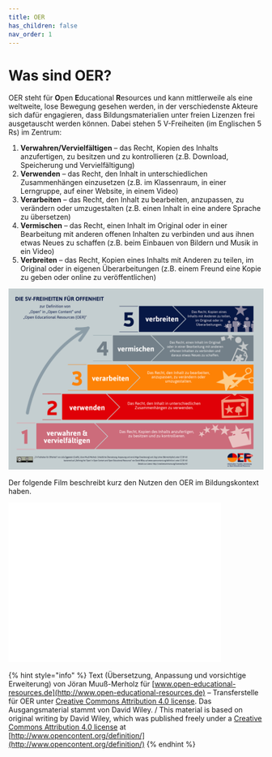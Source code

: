 ```yaml
---
title: OER
has_children: false
nav_order: 1
---
```


# Was sind OER?

OER steht für **O**pen **E**ducational **R**esources und kann mittlerweile als eine weltweite, lose Bewegung gesehen werden, in der verschiedenste Akteure sich dafür engagieren, dass Bildungsmaterialien unter freien Lizenzen frei ausgetauscht werden können. Dabei stehen 5 V-Freiheiten \(im Englischen 5 Rs\) im Zentrum:

1. **Verwahren/Vervielfältigen** – das Recht, Kopien des Inhalts anzufertigen, zu besitzen und zu kontrollieren \(z.B. Download, Speicherung und Vervielfältigung\)
2. **Verwenden** – das Recht, den Inhalt in unterschiedlichen Zusammenhängen einzusetzen \(z.B. im Klassenraum, in einer Lerngruppe, auf einer Website, in einem Video\)
3. **Verarbeiten** – das Recht, den Inhalt zu bearbeiten, anzupassen, zu verändern oder umzugestalten \(z.B. einen Inhalt in eine andere Sprache zu übersetzen\)
4. **Vermischen** – das Recht, einen Inhalt im Original oder in einer Bearbeitung mit anderen offenen Inhalten zu verbinden und aus ihnen etwas Neues zu schaffen \(z.B. beim Einbauen von Bildern und Musik in ein Video\)
5. **Verbreiten** – das Recht, Kopien eines Inhalts mit Anderen zu teilen, im Original oder in eigenen Überarbeitungen \(z.B. einem Freund eine Kopie zu geben oder online zu veröffentlichen\)

![Infografik zu den 5V-Freiheiten](./.assets/20180111infografik_5v.png)

Der folgende Film beschreibt kurz den Nutzen den OER im Bildungskontext haben.

<iframe width="420" height="315" src="//www.youtube.com/embed/1WnZD7E8FKY" frameborder="0" allowfullscreen="allowfullscreen">&nbsp;</iframe>


{% hint style="info" %}
Text \(Übersetzung, Anpassung und vorsichtige Erweiterung\) von Jöran Muuß-Merholz für [www.open-educational-resources.de](http://www.open-educational-resources.de) – Transferstelle für OER unter [Creative Commons Attribution 4.0 license](https://creativecommons.org/licenses/by/4.0/). Das Ausgangsmaterial stammt von David Wiley. / This material is based on original writing by David Wiley, which was published freely under a [Creative Commons Attribution 4.0 license](https://creativecommons.org/licenses/by/4.0/) at [http://www.opencontent.org/definition/](http://www.opencontent.org/definition/)
{% endhint %}
